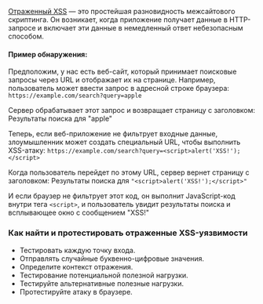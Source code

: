 [Отраженный XSS](https://portswigger.net/web-security/cross-site-scripting/reflected) — это простейшая разновидность межсайтового скриптинга. Он возникает, когда приложение получает данные в HTTP-запросе и включает эти данные в немедленный ответ небезопасным способом.

#### Пример обнаружения:
Предположим, у нас есть веб-сайт, который принимает поисковые запросы через URL и отображает их на странице. Например, пользователь может ввести запрос в адресной строке браузера:
`https://example.com/search?query=apple`

Сервер обрабатывает этот запрос и возвращает страницу с заголовком:
Результаты поиска для "apple"

Теперь, если веб-приложение не фильтрует входные данные, злоумышленник может создать специальный URL, чтобы выполнить XSS-атаку:
`https://example.com/search?query=<script>alert('XSS!');</script>`

Когда пользователь перейдет по этому URL, сервер вернет страницу с заголовком:
Результаты поиска для `"<script>alert('XSS!');</script>"`


И если браузер не фильтрует этот код, он выполнит JavaScript-код внутри тега `<script>`, и пользователь увидит результаты поиска и всплывающее окно с сообщением "XSS!" 

### Как найти и протестировать отраженные XSS-уязвимости
- Тестировать каждую точку входа.
- Отправлять случайные буквенно-цифровые значения. 
- Определите контекст отражения.
- Тестирование потенциальной полезной нагрузки. 
- Тестируйте альтернативные полезные нагрузки. 
- Протестируйте атаку в браузере. 
